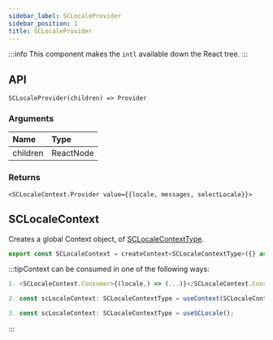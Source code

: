 ```yaml
---
sidebar_label: SCLocaleProvider
sidebar_position: 1
title: SCLocaleProvider
---
```


:::info
This component makes the `intl` available down the React tree.
:::


## API
`SCLocaleProvider(children) => Provider`
### Arguments

| Name | Type |
| :------ | :------ |
| children | ReactNode |

### Returns

```JSX
<SCLocaleContext.Provider value={{locale, messages, selectLocale}}>
```

## SCLocaleContext

Creates a global Context object, of [SCLocaleContextType](../Types/context/#sclocalecontexttype).


```jsx
export const SCLocaleContext = createContext<SCLocaleContextType>({} as SCLocaleContextType);
```


:::tipContext can be consumed in one of the following ways:

```jsx
1. <SCLocaleContext.Consumer>{(locale,) => (...)}</SCLocaleContext.Consumer>
```
```jsx
2. const scLocaleContext: SCLocaleContextType = useContext(SCLocaleContext);
```
```jsx
3. const scLocaleContext: SCLocaleContextType = useSCLocale();
````
:::


